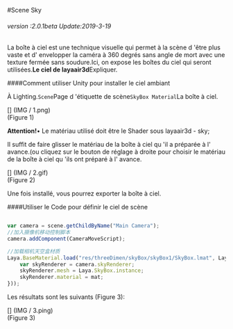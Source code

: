 #Scene Sky

###### *version :2.0.1beta   Update:2019-3-19*

La boîte à ciel est une technique visuelle qui permet à la scène d 'être plus vaste et d' envelopper la caméra à 360 degrés sans angle de mort avec une texture fermée sans soudure.Ici, on expose les boîtes du ciel qui seront utilisées.**Le ciel de layaair3d**Expliquer.

####Comment utiliser Unity pour installer le ciel ambiant

À Lighting.`Scene`Page d 'étiquette de scène`SkyBox Material`La boîte à ciel.

[] (IMG / 1.png) <br > (Figure 1)

**Attention!**• Le matériau utilisé doit être le Shader sous layaair3d - sky;

Il suffit de faire glisser le matériau de la boîte à ciel qu 'il a préparée à l' avance.(ou cliquez sur le bouton de réglage à droite pour choisir le matériau de la boîte à ciel qu 'ils ont préparé à l' avance.

[] (IMG / 2.gif) <br > (Figure 2)

Une fois installé, vous pourrez exporter la boîte à ciel.

####Utiliser le Code pour définir le ciel de scène


```typescript

var camera = scene.getChildByName("Main Camera");
//加入摄像机移动控制脚本
camera.addComponent(CameraMoveScript);

//加载相机天空盒材质
Laya.BaseMaterial.load("res/threeDimen/skyBox/skyBox1/SkyBox.lmat", Laya.Handler.create(null, function(mat) {
    var skyRenderer = camera.skyRenderer;
    skyRenderer.mesh = Laya.SkyBox.instance;
    skyRenderer.material = mat;
}));
```


Les résultats sont les suivants (Figure 3):

[] (IMG / 3.ping) <br > (Figure 3)

